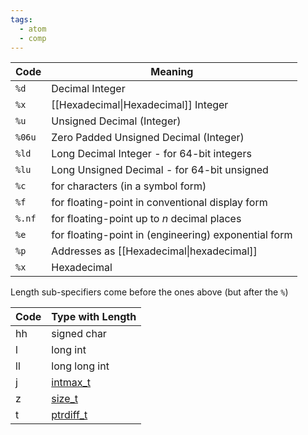 ```yaml
---
tags:
  - atom
  - comp
---
```


| Code   | Meaning                                              |
| ------ | ---------------------------------------------------- |
| `%d`   | Decimal Integer                                      |
| `%x`   | [[Hexadecimal\|Hexadecimal]] Integer                 |
| `%u`   | Unsigned Decimal (Integer)                           |
| `%06u` | Zero Padded Unsigned Decimal (Integer)               |
| `%ld`  | Long Decimal Integer - for 64-bit integers           |
| `%lu`  | Long Unsigned Decimal - for 64-bit unsigned          |
| `%c`   | for characters (in a symbol form)                    |
| `%f`   | for floating-point in conventional display form      |
| `%.nf` | for floating-point up to $n$ decimal places          |
| `%e`   | for floating-point in (engineering) exponential form |
| `%p`   | Addresses as [[Hexadecimal\|hexadecimal]]            |
| `%x`   | Hexadecimal                                          |

Length sub-specifiers come before the ones above (but after the `%`)

| Code | Type with Length                             |
| ---- | -------------------------------------------- |
| hh   | signed char                                  |
| l    | long int                                     |
| ll   | long long int                                |
| j    | [intmax_t](https://cplusplus.com/intmax_t)   |
| z    | [size_t](https://cplusplus.com/size_t)       |
| t    | [ptrdiff_t](https://cplusplus.com/ptrdiff_t) |